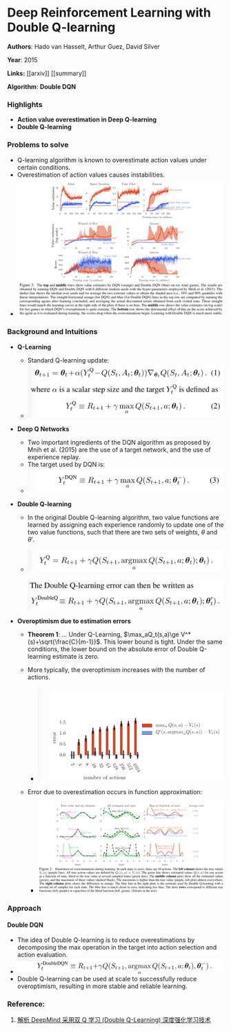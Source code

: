 # Deep Reinforcement Learning with Double Q-learning

**Authors**: Hado van Hasselt, Arthur Guez, David Silver

**Year**: 2015

**Links:** [[arxiv]] [[summary]]

**Algorithm**: **Double DQN**

### Highlights

- **Action value overestimation in Deep Q-learning**
- **Double Q-learning**

### Problems to solve

- Q-learning algorithm is known to overestimate action values under certain conditions.
- Overestimation of action values causes instabilities.
- ![004-1](assets/004-1.png)

### Background and Intuitions

- **Q-Learning**

  - Standard Q-learning update:
  - ![004-2](assets/004-2.png)

- **Deep Q Networks**

  - Two important ingredients of the DQN algorithm as proposed by Mnih et al. (2015) are the use of a target network, and the use of experience replay.
  - The target used by DQN is:
  - ![004-3](assets/004-3.png)

- **Double Q-learning**

  - In the original Double Q-learning algorithm, two value functions are learned by assigning each experience randomly to update one of the two value functions, such that there are two sets of weights, $θ$ and $θ′$.

  - ![004-4](assets/004-4.png)

    ![004-5](assets/004-5.png)

- **Overoptimism due to estimation errors**

  - **Theorem 1**: … Under Q-Learning, $\max_aQ_t(s,a)\ge V^*(s)+\sqrt{\frac{C}{m-1}}$. This lower bound is tight. Under the same conditions, the lower bound on the absolute error of Double Q-learning estimate is zero.
  - More typically, the overoptimism increases with the number of actions.
    - ![004-6](assets/004-6.png)

  - Error due to overestimation occurs in function approximation:
    - ![004-7](assets/004-7.png)

### Approach

#### Double DQN

- The idea of Double Q-learning is to reduce overestimations by decomposing the max operation in the target into action selection and action evaluation.
- ![004-8](assets/004-8-4195459.png)
- Double Q-learning can be used at scale to successfully reduce overoptimism, resulting in more stable and reliable learning.

### Reference:

1. [解析 DeepMind 采用双 Q 学习 (Double Q-Learning) 深度强化学习技术](https://www.jianshu.com/p/193ca0106aa5)
